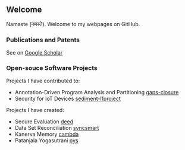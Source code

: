 ## Welcome

Namaste (नमस्ते). Welcome to my webpages on GitHub.

### Publications and Patents
See on [Google Scholar](https://scholar.google.com/citations?hl=en&user=aMfW5dMAAAAJ&pagesize=100&sortby=pubdate)

### Open-souce Software Projects

Projects I have contributed to:

 * Annotation-Driven Program Analysis and Partitioning [gaps-closure](https://gaps-closure.github.io)
 * Security for IoT Devices [sediment-lfproject](https://sediment-lfproject.github.io)

Projects I have created:

 * Secure Evaluation [deed](https://rajesh-krishnan.github.io/deed)
 * Data Set Reconciliation [syncsmart](https://rajesh-krishnan.github.io/syncsmart)
 * Kanerva Memory [cambda](https://rajesh-krishnan.github.io/cambda)
 * Patanjala Yogasutrani [pys](https://rajesh-krishnan.github.io/pys)


